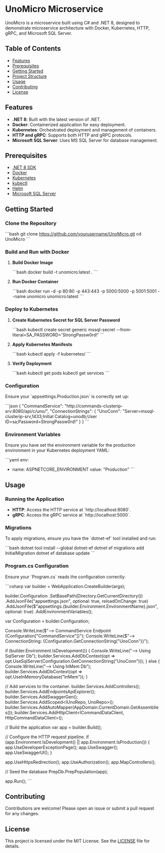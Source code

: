 # UnoMicro Microservice

UnoMicro is a microservice built using C# and .NET 8, designed to demonstrate microservice architecture with Docker, Kubernetes, HTTP, gRPC, and Microsoft SQL Server.

## Table of Contents

- [Features](#features)
- [Prerequisites](#prerequisites)
- [Getting Started](#getting-started)
- [Project Structure](#project-structure)
- [Usage](#usage)
- [Contributing](#contributing)
- [License](#license)

## Features

- **.NET 8**: Built with the latest version of .NET.
- **Docker**: Containerized application for easy deployment.
- **Kubernetes**: Orchestrated deployment and management of containers.
- **HTTP and gRPC**: Supports both HTTP and gRPC protocols.
- **Microsoft SQL Server**: Uses MS SQL Server for database management.

## Prerequisites

- [.NET 8 SDK](https://dotnet.microsoft.com/download/dotnet/8.0)
- [Docker](https://www.docker.com/get-started)
- [Kubernetes](https://kubernetes.io/docs/tasks/tools/)
- [kubectl](https://kubernetes.io/docs/tasks/tools/install-kubectl/)
- [Helm](https://helm.sh/docs/intro/install/)
- [Microsoft SQL Server](https://www.microsoft.com/en-us/sql-server/sql-server-downloads)

## Getting Started

### Clone the Repository

\`\`\`bash
git clone https://github.com/yourusername/UnoMicro.git
cd UnoMicro
\`\`\`

### Build and Run with Docker

1. **Build Docker Image**

   \`\`\`bash
   docker build -t unomicro:latest .
   \`\`\`

2. **Run Docker Container**

   \`\`\`bash
   docker run -d -p 80:80 -p 443:443 -p 5000:5000 -p 5001:5001 --name unomicro unomicro:latest
   \`\`\`

### Deploy to Kubernetes

1. **Create Kubernetes Secret for SQL Server Password**

   \`\`\`bash
   kubectl create secret generic mssql-secret --from-literal=SA_PASSWORD='StrongPassw0rd!'
   \`\`\`

2. **Apply Kubernetes Manifests**

   \`\`\`bash
   kubectl apply -f kubernetes/
   \`\`\`

3. **Verify Deployment**

   \`\`\`bash
   kubectl get pods
   kubectl get services
   \`\`\`

### Configuration

Ensure your \`appsettings.Production.json\` is correctly set up:

\`\`\`json
{
    "CommandService": "http://commands-clusterip-srv:8080/api/c/uno/",
    "ConnectionStrings": {
        "UnoConn": "Server=mssql-clusterip-srv,1433;Initial Catalog=unodb;User ID=sa;Password=StrongPassw0rd!"
    }
}
\`\`\`

### Environment Variables

Ensure you have set the environment variable for the production environment in your Kubernetes deployment YAML:

\`\`\`yaml
env:
  - name: ASPNETCORE_ENVIRONMENT
    value: "Production"
\`\`\`


## Usage

### Running the Application

- **HTTP**: Access the HTTP service at \`http://localhost:8080\`.
- **gRPC**: Access the gRPC service at \`http://localhost:5000\`.

### Migrations

To apply migrations, ensure you have the \`dotnet-ef\` tool installed and run:

\`\`\`bash
dotnet tool install --global dotnet-ef
dotnet ef migrations add InitialMigration
dotnet ef database update
\`\`\`

### Program.cs Configuration

Ensure your \`Program.cs\` reads the configuration correctly:

\`\`\`csharp
var builder = WebApplication.CreateBuilder(args);

builder.Configuration
    .SetBasePath(Directory.GetCurrentDirectory())
    .AddJsonFile("appsettings.json", optional: true, reloadOnChange: true)
    .AddJsonFile($"appsettings.{builder.Environment.EnvironmentName}.json", optional: true)
    .AddEnvironmentVariables();

var Configuration = builder.Configuration;

Console.WriteLine($"--> CommandService Endpoint {Configuration["CommandService"]}");
Console.WriteLine($"--> ConnectionString: {Configuration.GetConnectionString("UnoConn")}");

if (builder.Environment.IsDevelopment())
{
    Console.WriteLine("--> Using SqlServer Db");
    builder.Services.AddDbContext<AppDbContext>(opt => 
        opt.UseSqlServer(Configuration.GetConnectionString("UnoConn")));
}
else
{
    Console.WriteLine("--> Using InMem Db");
    builder.Services.AddDbContext<AppDbContext>(opt => 
        opt.UseInMemoryDatabase("InMem"));
}

// Add services to the container.
builder.Services.AddControllers();
builder.Services.AddEndpointsApiExplorer();
builder.Services.AddSwaggerGen();
builder.Services.AddScoped<IUnoRepo, UnoRepo>();
builder.Services.AddAutoMapper(AppDomain.CurrentDomain.GetAssemblies());
builder.Services.AddHttpClient<ICommandDataClient, HttpCommandDataClient>();

// Build the application
var app = builder.Build();

// Configure the HTTP request pipeline.
if (app.Environment.IsDevelopment() || app.Environment.IsProduction())
{
    app.UseDeveloperExceptionPage();
    app.UseSwagger();
    app.UseSwaggerUI();
}

app.UseHttpsRedirection();
app.UseAuthorization();
app.MapControllers();

// Seed the database
PrepDb.PrepPopulation(app);

app.Run();
\`\`\`

## Contributing

Contributions are welcome! Please open an issue or submit a pull request for any changes.

## License

This project is licensed under the MIT License. See the [LICENSE](LICENSE) file for details.
